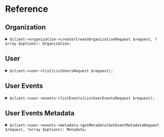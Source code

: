 # Reference
## Organization
<details><summary><code>$client->organization->create(CreateOrganizationRequest $request, ?array $options): Organization;</code></summary>
<dl>
<dd>

#### 📝 Description

<dl>
<dd>

<dl>
<dd>

Create a new organization.
</dd>
</dl>
</dd>
</dl>

#### 🔌 Usage

<dl>
<dd>

<dl>
<dd>

```php
$client->organization->create(CreateOrganizationRequest $request, ?array $options): Organization;
```
</dd>
</dl>
</dd>
</dl>


</dd>
</dl>
</details>

## User
<details><summary><code>$client->user->list(ListUsersRequest $request);</code></summary>
<dl>
<dd>

#### 📝 Description

<dl>
<dd>

<dl>
<dd>

List all users.
</dd>
</dl>
</dd>
</dl>

#### 🔌 Usage

<dl>
<dd>

<dl>
<dd>

```php
$client->user->list(ListUsersRequest $request);
```
</dd>
</dl>
</dd>
</dl>


</dd>
</dl>
</details>

## User Events
<details><summary><code>$client->user->events->listEvents(ListUserEventsRequest $request);</code></summary>
<dl>
<dd>

#### 📝 Description

<dl>
<dd>

<dl>
<dd>

List all user events.
</dd>
</dl>
</dd>
</dl>

#### 🔌 Usage

<dl>
<dd>

<dl>
<dd>

```php
$client->user->events->listEvents(ListUserEventsRequest $request);
```
</dd>
</dl>
</dd>
</dl>


</dd>
</dl>
</details>

## User Events Metadata
<details><summary><code>$client->user->events->metadata->getMetadata(GetEventMetadataRequest $request, ?array $options): Metadata;</code></summary>
<dl>
<dd>

#### 📝 Description

<dl>
<dd>

<dl>
<dd>

Get event metadata.
</dd>
</dl>
</dd>
</dl>

#### 🔌 Usage

<dl>
<dd>

<dl>
<dd>

```php
$client->user->events->metadata->getMetadata(GetEventMetadataRequest $request, ?array $options): Metadata;
```
</dd>
</dl>
</dd>
</dl>


</dd>
</dl>
</details>
